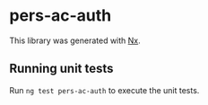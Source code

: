 # pers-ac-auth

This library was generated with [Nx](https://nx.dev).

## Running unit tests

Run `ng test pers-ac-auth` to execute the unit tests.
